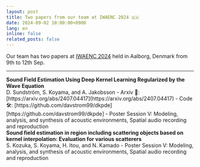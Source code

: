 ```yaml
---
layout: post
title: Two papers from our team at IWAENC 2024 🇩🇰
date: 2024-09-02 10:00:00+0900
lang: en
inline: false
related_posts: false
---
```


Our team has two papers at [IWAENC 2024](https://iwaenc2024.org/) held in Aalborg, Denmark from 9th to 12th Sep. 

***

<div style="font-weight:bolder">Sound Field Estimation Using Deep Kernel Learning Regularized by the Wave Equation</div>
D. Sundström, S. Koyama, and A. Jakobsson
- Arxiv 📝: [https://arxiv.org/abs/2407.04417](https://arxiv.org/abs/2407.04417)
- Code 🛠️: [https://github.com/davstrom99/dkpde][https://github.com/davstrom99/dkpde]
- Poster Session V: Modeling, analysis, and synthesis of acoustic environments, Spatial audio recording and reproduction

<div style="font-weight:bolder">Sound field estimation in region including scattering objects based on kernel interpolation: Evaluation for various scatterers</div>
S. Kozuka, S. Koyama, H. Itou, and N. Kamado
- Poster Session V: Modeling, analysis, and synthesis of acoustic environments, Spatial audio recording and reproduction
